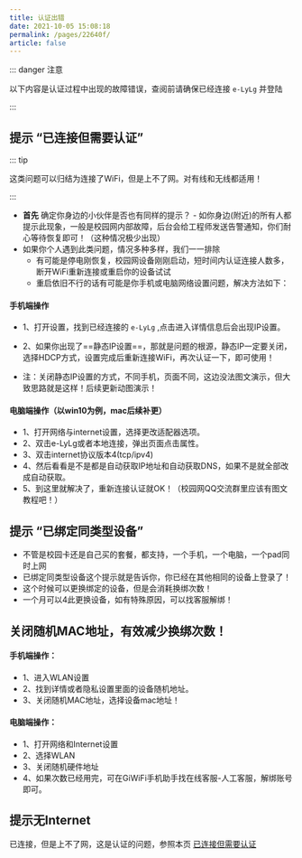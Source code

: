 ```yaml
---
title: 认证出错
date: 2021-10-05 15:08:18
permalink: /pages/22640f/
article: false
---
```



::: danger 注意

以下内容是认证过程中出现的故障错误，查阅前请确保已经连接 `e-LyLg` 并登陆

::: 


## 提示 “**已连接但需要认证**”

::: tip 

这类问题可以归结为连接了WiFi，但是上不了网。对有线和无线都适用！

:::


- **首先** 确定你身边的小伙伴是否也有同样的提示？
      - 如你身边(附近)的所有人都提示此现象，一般是校园网内部故障，后台会给工程师发送告警通知，你们耐心等待恢复即可！（这种情况极少出现）
- 如果你个人遇到此类问题，情况多种多样，我们一一排除
  - 有可能是停电刚恢复，校园网设备刚刚启动，短时间内认证连接人数多，断开WiFi重新连接或重启你的设备试试
  - 重启依旧不行的话有可能是你手机或电脑网络设置问题，解决方法如下：

#### 手机端操作

- 1、打开设置，找到已经连接的 `e-LyLg` ,点击进入详情信息后会出现IP设置。

- 2、如果你出现了==静态IP设置==，那就是问题的根源，静态IP一定要关闭，选择HDCP方式，设置完成后重新连接WiFi，再次认证一下，即可使用！

- 注：关闭静态IP设置的方式，不同手机，页面不同，这边没法图文演示，但大致思路就是这样！后续更新动图演示！



#### 电脑端操作（以win10为例，mac后续补更）

- 1、打开网络与internet设置，选择更改适配器选项。
- 2、双击e-LyLg或者本地连接，弹出页面点击属性。
- 3、双击internet协议版本4(tcp/ipv4)
- 4、然后看看是不是都是自动获取IP地址和自动获取DNS，如果不是就全部改成自动获取。
- 5、到这里就解决了，重新连接认证就OK！（校园网QQ交流群里应该有图文教程吧！）


## 提示 “已绑定同类型设备”

 - 不管是校园卡还是自己买的套餐，都支持，一个手机，一个电脑，一个pad同时上网
 - 已绑定同类型设备这个提示就是告诉你，你已经在其他相同的设备上登录了！
 - 这个时候可以更换绑定的设备，但是会消耗换绑次数！
 - 一个月可以4此更换设备，如有特殊原因，可以找客服解绑！



## 关闭随机MAC地址，有效减少换绑次数！

#### 手机端操作：

 - 1、进入WLAN设置
 - 2、找到详情或者隐私设置里面的设备随机地址。
 - 3、关闭随机MAC地址，选择设备mac地址！

#### 电脑端操作：

 - 1、打开网络和Internet设置
 - 2、选择WLAN
 - 3、关闭随机硬件地址
 - 4、如果次数已经用完，可在GiWiFi手机助手找在线客服-人工客服，解绑账号即可。


## 提示无Internet <Badge text="上不了网"/>

已连接，但是上不了网，这是认证的问题，参照本页 [已连接但需要认证](/pages/22640f/#提示-已连接但需要认证)

